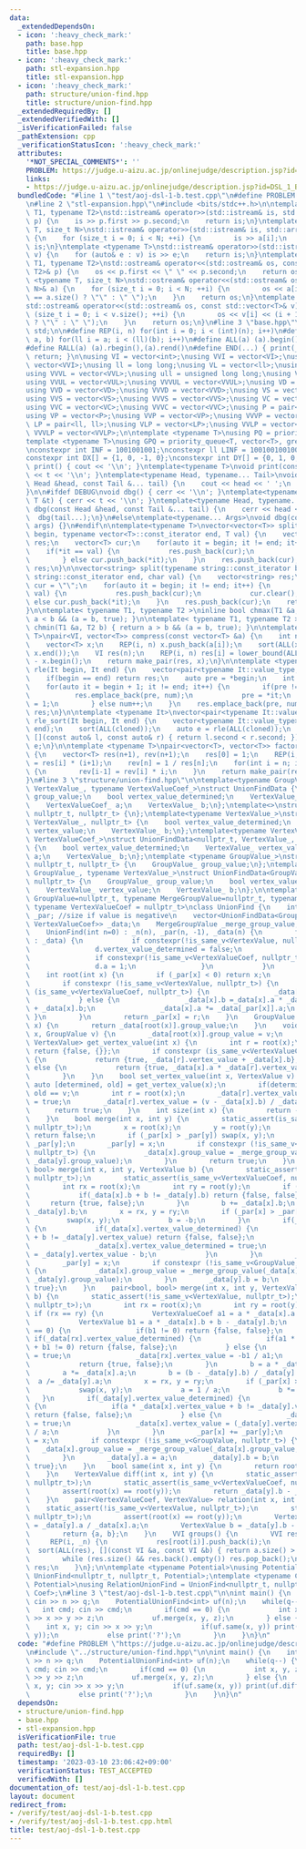 ```yaml
---
data:
  _extendedDependsOn:
  - icon: ':heavy_check_mark:'
    path: base.hpp
    title: base.hpp
  - icon: ':heavy_check_mark:'
    path: stl-expansion.hpp
    title: stl-expansion.hpp
  - icon: ':heavy_check_mark:'
    path: structure/union-find.hpp
    title: structure/union-find.hpp
  _extendedRequiredBy: []
  _extendedVerifiedWith: []
  _isVerificationFailed: false
  _pathExtension: cpp
  _verificationStatusIcon: ':heavy_check_mark:'
  attributes:
    '*NOT_SPECIAL_COMMENTS*': ''
    PROBLEM: https://judge.u-aizu.ac.jp/onlinejudge/description.jsp?id=DSL_1_B
    links:
    - https://judge.u-aizu.ac.jp/onlinejudge/description.jsp?id=DSL_1_B
  bundledCode: "#line 1 \"test/aoj-dsl-1-b.test.cpp\"\n#define PROBLEM \"https://judge.u-aizu.ac.jp/onlinejudge/description.jsp?id=DSL_1_B\"\
    \n#line 2 \"stl-expansion.hpp\"\n#include <bits/stdc++.h>\n\ntemplate <typename\
    \ T1, typename T2>\nstd::istream& operator>>(std::istream& is, std::pair<T1, T2>&\
    \ p) {\n    is >> p.first >> p.second;\n    return is;\n}\ntemplate <typename\
    \ T, size_t N>\nstd::istream& operator>>(std::istream& is, std::array<T, N>& a)\
    \ {\n    for (size_t i = 0; i < N; ++i) {\n        is >> a[i];\n    }\n    return\
    \ is;\n}\ntemplate <typename T>\nstd::istream& operator>>(std::istream& is, std::vector<T>&\
    \ v) {\n    for (auto& e : v) is >> e;\n    return is;\n}\ntemplate <typename\
    \ T1, typename T2>\nstd::ostream& operator<<(std::ostream& os, const std::pair<T1,\
    \ T2>& p) {\n    os << p.first << \" \" << p.second;\n    return os;\n}\ntemplate\
    \ <typename T, size_t N>\nstd::ostream& operator<<(std::ostream& os, const std::array<T,\
    \ N>& a) {\n    for (size_t i = 0; i < N; ++i) {\n        os << a[i] << (i + 1\
    \ == a.size() ? \"\" : \" \");\n    }\n    return os;\n}\ntemplate <typename T>\n\
    std::ostream& operator<<(std::ostream& os, const std::vector<T>& v) {\n    for\
    \ (size_t i = 0; i < v.size(); ++i) {\n        os << v[i] << (i + 1 == v.size()\
    \ ? \"\" : \" \");\n    }\n    return os;\n}\n#line 3 \"base.hpp\"\nusing namespace\
    \ std;\n\n#define REP(i, n) for(int i = 0; i < (int)(n); i++)\n#define FOR(i,\
    \ a, b) for(ll i = a; i < (ll)(b); i++)\n#define ALL(a) (a).begin(),(a).end()\n\
    #define RALL(a) (a).rbegin(),(a).rend()\n#define END(...) { print(__VA_ARGS__);\
    \ return; }\n\nusing VI = vector<int>;\nusing VVI = vector<VI>;\nusing VVVI =\
    \ vector<VVI>;\nusing ll = long long;\nusing VL = vector<ll>;\nusing VVL = vector<VL>;\n\
    using VVVL = vector<VVL>;\nusing ull = unsigned long long;\nusing VUL = vector<ull>;\n\
    using VVUL = vector<VUL>;\nusing VVVUL = vector<VVUL>;\nusing VD = vector<double>;\n\
    using VVD = vector<VD>;\nusing VVVD = vector<VVD>;\nusing VS = vector<string>;\n\
    using VVS = vector<VS>;\nusing VVVS = vector<VVS>;\nusing VC = vector<char>;\n\
    using VVC = vector<VC>;\nusing VVVC = vector<VVC>;\nusing P = pair<int, int>;\n\
    using VP = vector<P>;\nusing VVP = vector<VP>;\nusing VVVP = vector<VVP>;\nusing\
    \ LP = pair<ll, ll>;\nusing VLP = vector<LP>;\nusing VVLP = vector<VLP>;\nusing\
    \ VVVLP = vector<VVLP>;\n\ntemplate <typename T>\nusing PQ = priority_queue<T>;\n\
    template <typename T>\nusing GPQ = priority_queue<T, vector<T>, greater<T>>;\n\
    \nconstexpr int INF = 1001001001;\nconstexpr ll LINF = 1001001001001001001ll;\n\
    constexpr int DX[] = {1, 0, -1, 0};\nconstexpr int DY[] = {0, 1, 0, -1};\n\nvoid\
    \ print() { cout << '\\n'; }\ntemplate<typename T>\nvoid print(const T &t) { cout\
    \ << t << '\\n'; }\ntemplate<typename Head, typename... Tail>\nvoid print(const\
    \ Head &head, const Tail &... tail) {\n    cout << head << ' ';\n    print(tail...);\n\
    }\n\n#ifdef DEBUG\nvoid dbg() { cerr << '\\n'; }\ntemplate<typename T>\nvoid dbg(const\
    \ T &t) { cerr << t << '\\n'; }\ntemplate<typename Head, typename... Tail>\nvoid\
    \ dbg(const Head &head, const Tail &... tail) {\n    cerr << head << ' ';\n  \
    \  dbg(tail...);\n}\n#else\ntemplate<typename... Args>\nvoid dbg(const Args &...\
    \ args) {}\n#endif\n\ntemplate<typename T>\nvector<vector<T>> split(typename vector<T>::const_iterator\
    \ begin, typename vector<T>::const_iterator end, T val) {\n    vector<vector<T>>\
    \ res;\n    vector<T> cur;\n    for(auto it = begin; it != end; it++) {\n    \
    \    if(*it == val) {\n            res.push_back(cur);\n            cur.clear();\n\
    \        } else cur.push_back(*it);\n    }\n    res.push_back(cur);\n    return\
    \ res;\n}\n\nvector<string> split(typename string::const_iterator begin, typename\
    \ string::const_iterator end, char val) {\n    vector<string> res;\n    string\
    \ cur = \"\";\n    for(auto it = begin; it != end; it++) {\n        if(*it ==\
    \ val) {\n            res.push_back(cur);\n            cur.clear();\n        }\
    \ else cur.push_back(*it);\n    }\n    res.push_back(cur);\n    return res;\n\
    }\n\ntemplate< typename T1, typename T2 >\ninline bool chmax(T1 &a, T2 b) { return\
    \ a < b && (a = b, true); }\n\ntemplate< typename T1, typename T2 >\ninline bool\
    \ chmin(T1 &a, T2 b) { return a > b && (a = b, true); }\n\ntemplate <typename\
    \ T>\npair<VI, vector<T>> compress(const vector<T> &a) {\n    int n = a.size();\n\
    \    vector<T> x;\n    REP(i, n) x.push_back(a[i]);\n    sort(ALL(x)); x.erase(unique(ALL(x)),\
    \ x.end());\n    VI res(n);\n    REP(i, n) res[i] = lower_bound(ALL(x), a[i])\
    \ - x.begin();\n    return make_pair(res, x);\n}\n\ntemplate <typename It>\nauto\
    \ rle(It begin, It end) {\n    vector<pair<typename It::value_type, int>> res;\n\
    \    if(begin == end) return res;\n    auto pre = *begin;\n    int num = 1;\n\
    \    for(auto it = begin + 1; it != end; it++) {\n        if(pre != *it) {\n \
    \           res.emplace_back(pre, num);\n            pre = *it;\n            num\
    \ = 1;\n        } else num++;\n    }\n    res.emplace_back(pre, num);\n    return\
    \ res;\n}\n\ntemplate <typename It>\nvector<pair<typename It::value_type, int>>\
    \ rle_sort(It begin, It end) {\n    vector<typename It::value_type> cloned(begin,\
    \ end);\n    sort(ALL(cloned));\n    auto e = rle(ALL(cloned));\n    sort(ALL(e),\
    \ [](const auto& l, const auto& r) { return l.second < r.second; });\n    return\
    \ e;\n}\n\ntemplate <typename T>\npair<vector<T>, vector<T>> factorial(int n)\
    \ {\n    vector<T> res(n+1), rev(n+1);\n    res[0] = 1;\n    REP(i, n) res[i+1]\
    \ = res[i] * (i+1);\n    rev[n] = 1 / res[n];\n    for(int i = n; i > 0; i--)\
    \ {\n        rev[i-1] = rev[i] * i;\n    }\n    return make_pair(res, rev);\n\
    }\n#line 3 \"structure/union-find.hpp\"\n\ntemplate<typename GroupValue_, typename\
    \ VertexValue_, typename VertexValueCoef_>\nstruct UnionFindData {\n    GroupValue_\
    \ group_value;\n    bool vertex_value_determined;\n    VertexValue_ vertex_value;\n\
    \    VertexValueCoef_ a;\n    VertexValue_ b;\n};\ntemplate<>\nstruct UnionFindData<nullptr_t,\
    \ nullptr_t, nullptr_t> {\n};\ntemplate<typename VertexValue_>\nstruct UnionFindData<nullptr_t,\
    \ VertexValue_, nullptr_t> {\n    bool vertex_value_determined;\n    VertexValue_\
    \ vertex_value;\n    VertexValue_ b;\n};\ntemplate<typename VertexValue_, typename\
    \ VertexValueCoef_>\nstruct UnionFindData<nullptr_t, VertexValue_, VertexValueCoef_>\
    \ {\n    bool vertex_value_determined;\n    VertexValue_ vertex_value;\n    VertexValueCoef_\
    \ a;\n    VertexValue_ b;\n};\ntemplate <typename GroupValue_>\nstruct UnionFindData<GroupValue_,\
    \ nullptr_t, nullptr_t> {\n    GroupValue_ group_value;\n};\ntemplate<typename\
    \ GroupValue_, typename VertexValue_>\nstruct UnionFindData<GroupValue_, VertexValue_,\
    \ nullptr_t> {\n    GroupValue_ group_value;\n    bool vertex_value_determined;\n\
    \    VertexValue_ vertex_value;\n    VertexValue_ b;\n};\n\ntemplate <typename\
    \ GroupValue=nullptr_t, typename MergeGroupValue=nullptr_t, typename VertexValue=nullptr_t,\
    \ typename VertexValueCoef = nullptr_t>\nclass UnionFind {\n    int _n;\n    VI\
    \ _par; //size if value is negative\n    vector<UnionFindData<GroupValue, VertexValue,\
    \ VertexValueCoef>> _data;\n    MergeGroupValue _merge_group_value;\n\npublic:\n\
    \    UnionFind(int n=0) : _n(n), _par(n, -1), _data(n) {\n        for(auto &d\
    \ : _data) {\n            if constexpr(!is_same_v<VertexValue, nullptr_t>) {\n\
    \                d.vertex_value_determined = false;\n                d.b = 0;\n\
    \                if constexpr(!is_same_v<VertexValueCoef, nullptr_t>) {\n    \
    \                d.a = 1;\n                }\n            }\n        }\n    }\n\
    \    int root(int x) {\n        if (_par[x] < 0) return x;\n        int r = root(_par[x]);\n\
    \        if constexpr (!is_same_v<VertexValue, nullptr_t>) {\n            if constexpr\
    \ (is_same_v<VertexValueCoef, nullptr_t>) {\n                _data[x].b += _data[_par[x]].b;\n\
    \            } else {\n                _data[x].b =_data[x].a * _data[_par[x]].b\
    \ + _data[x].b;\n                _data[x].a *= _data[_par[x]].a;\n           \
    \ }\n        }\n        return _par[x] = r;\n    }\n    GroupValue get_group_value(int\
    \ x) {\n        return _data[root(x)].group_value;\n    }\n    void set_group_value(int\
    \ x, GroupValue v) {\n        _data[root(x)].group_value = v;\n    }\n    pair<bool,\
    \ VertexValue> get_vertex_value(int x) {\n        int r = root(x);\n        if(!_data[r].vertex_value_determined)\
    \ return {false, {}};\n        if constexpr (is_same_v<VertexValueCoef, nullptr_t>)\
    \ {\n            return {true, _data[r].vertex_value + _data[x].b};\n        }\
    \ else {\n            return {true, _data[x].a * _data[r].vertex_value + _data[x].b};\n\
    \        }\n    }\n    bool set_vertex_value(int x, VertexValue v) {\n       \
    \ auto [determined, old] = get_vertex_value(x);\n        if(determined) return\
    \ old == v;\n        int r = root(x);\n        _data[r].vertex_value_determined\
    \ = true;\n        _data[r].vertex_value = (v - _data[x].b) / _data[x].a;\n  \
    \      return true;\n    }\n    int size(int x) {\n        return -_par[root(x)];\n\
    \    }\n    bool merge(int x, int y) {\n        static_assert(is_same_v<VertexValue,\
    \ nullptr_t>);\n        x = root(x);\n        y = root(y);\n        if (x == y)\
    \ return false;\n        if (_par[x] > _par[y]) swap(x, y);\n        _par[x] +=\
    \ _par[y];\n        _par[y] = x;\n        if constexpr (!is_same_v<GroupValue,\
    \ nullptr_t>) {\n            _data[x].group_value = _merge_group_value(_data[x].group_value,\
    \ _data[y].group_value);\n        }\n        return true;\n    }\n    pair<bool,\
    \ bool> merge(int x, int y, VertexValue b) {\n        static_assert(!is_same_v<VertexValue,\
    \ nullptr_t>);\n        static_assert(is_same_v<VertexValueCoef, nullptr_t>);\n\
    \        int rx = root(x);\n        int ry = root(y);\n        if (rx == ry) {\n\
    \            if(_data[x].b + b != _data[y].b) return {false, false};\n       \
    \     return {true, false};\n        }\n        b += _data[x].b;\n        b -=\
    \ _data[y].b;\n        x = rx, y = ry;\n        if (_par[x] > _par[y]) {\n   \
    \         swap(x, y);\n            b = -b;\n        }\n        if(_data[y].vertex_value_determined)\
    \ {\n            if(_data[x].vertex_value_determined) {\n                if(_data[x].vertex_value\
    \ + b != _data[y].vertex_value) return {false, false};\n            } else {\n\
    \                _data[x].vertex_value_determined = true;\n                _data[x].vertex_value\
    \ = _data[y].vertex_value - b;\n            }\n        }\n        _par[x] += _par[y];\n\
    \        _par[y] = x;\n        if constexpr (!is_same_v<GroupValue, nullptr_t>)\
    \ {\n            _data[x].group_value = _merge_group_value(_data[x].group_value,\
    \ _data[y].group_value);\n        }\n        _data[y].b = b;\n        return {true,\
    \ true};\n    }\n    pair<bool, bool> merge(int x, int y, VertexValueCoef a, VertexValue\
    \ b) {\n        static_assert(!is_same_v<VertexValue, nullptr_t>);\n        static_assert(!is_same_v<VertexValueCoef,\
    \ nullptr_t>);\n        int rx = root(x);\n        int ry = root(y);\n       \
    \ if (rx == ry) {\n            VertexValueCoef a1 = a * _data[x].a - _data[y].a;\n\
    \            VertexValue b1 = a * _data[x].b + b - _data[y].b;\n            if(a1\
    \ == 0) {\n                if(b1 != 0) return {false, false};\n            } else\
    \ if(_data[rx].vertex_value_determined) {\n                if(a1 * _data[rx].vertex_value\
    \ + b1 != 0) return {false, false};\n            } else {\n                _data[rx].vertex_value_determined\
    \ = true;\n                _data[rx].vertex_value = -b1 / a1;\n            }\n\
    \            return {true, false};\n        }\n        b = a * _data[x].b + b;\n\
    \        a *= _data[x].a;\n        b = (b - _data[y].b) / _data[y].a;\n      \
    \  a /= _data[y].a;\n        x = rx, y = ry;\n        if (_par[x] > _par[y]) {\n\
    \            swap(x, y);\n            a = 1 / a;\n            b *= -a;\n     \
    \   }\n        if(_data[y].vertex_value_determined) {\n            if(_data[x].vertex_value_determined)\
    \ {\n                if(a * _data[x].vertex_value + b != _data[y].vertex_value)\
    \ return {false, false};\n            } else {\n                _data[x].vertex_value_determined\
    \ = true;\n                _data[x].vertex_value = (_data[y].vertex_value - b)\
    \ / a;\n            }\n        }\n        _par[x] += _par[y];\n        _par[y]\
    \ = x;\n        if constexpr (!is_same_v<GroupValue, nullptr_t>) {\n         \
    \   _data[x].group_value = _merge_group_value(_data[x].group_value, _data[y].group_value);\n\
    \        }\n        _data[y].a = a;\n        _data[y].b = b;\n        return {true,\
    \ true};\n    }\n    bool same(int x, int y) {\n        return root(x) == root(y);\n\
    \    }\n    VertexValue diff(int x, int y) {\n        static_assert(!is_same_v<VertexValue,\
    \ nullptr_t>);\n        static_assert(is_same_v<VertexValueCoef, nullptr_t>);\n\
    \        assert(root(x) == root(y));\n        return _data[y].b - _data[x].b;\n\
    \    }\n    pair<VertexValueCoef, VertexValue> relation(int x, int y) {\n    \
    \    static_assert(!is_same_v<VertexValue, nullptr_t>);\n        static_assert(!is_same_v<VertexValueCoef,\
    \ nullptr_t>);\n        assert(root(x) == root(y));\n        VertexValueCoef a\
    \ = _data[y].a / _data[x].a;\n        VertexValue b = _data[y].b - a * _data[x].b;\n\
    \        return {a, b};\n    }\n    VVI groups() {\n        VVI res(_n);\n   \
    \     REP(i, _n) {\n            res[root(i)].push_back(i);\n        }\n      \
    \  sort(ALL(res), [](const VI &a, const VI &b) { return a.size() > b.size(); });\n\
    \        while (res.size() && res.back().empty()) res.pop_back();\n        return\
    \ res;\n    }\n};\n\ntemplate <typename Potential>\nusing PotentialUnionFind =\
    \ UnionFind<nullptr_t, nullptr_t, Potential>;\ntemplate <typename Coef, typename\
    \ Potential>\nusing RelationUnionFind = UnionFind<nullptr_t, nullptr_t, Potential,\
    \ Coef>;\n#line 3 \"test/aoj-dsl-1-b.test.cpp\"\n\nint main() {\n    int n, q;\
    \ cin >> n >> q;\n    PotentialUnionFind<int> uf(n);\n    while(q--) {\n     \
    \   int cmd; cin >> cmd;\n        if(cmd == 0) {\n            int x, y, z; cin\
    \ >> x >> y >> z;\n            uf.merge(x, y, z);\n        } else {\n        \
    \    int x, y; cin >> x >> y;\n            if(uf.same(x, y)) print(uf.diff(x,\
    \ y));\n            else print('?');\n        }\n    }\n}\n"
  code: "#define PROBLEM \"https://judge.u-aizu.ac.jp/onlinejudge/description.jsp?id=DSL_1_B\"\
    \n#include \"../structure/union-find.hpp\"\n\nint main() {\n    int n, q; cin\
    \ >> n >> q;\n    PotentialUnionFind<int> uf(n);\n    while(q--) {\n        int\
    \ cmd; cin >> cmd;\n        if(cmd == 0) {\n            int x, y, z; cin >> x\
    \ >> y >> z;\n            uf.merge(x, y, z);\n        } else {\n            int\
    \ x, y; cin >> x >> y;\n            if(uf.same(x, y)) print(uf.diff(x, y));\n\
    \            else print('?');\n        }\n    }\n}\n"
  dependsOn:
  - structure/union-find.hpp
  - base.hpp
  - stl-expansion.hpp
  isVerificationFile: true
  path: test/aoj-dsl-1-b.test.cpp
  requiredBy: []
  timestamp: '2023-03-10 23:06:42+09:00'
  verificationStatus: TEST_ACCEPTED
  verifiedWith: []
documentation_of: test/aoj-dsl-1-b.test.cpp
layout: document
redirect_from:
- /verify/test/aoj-dsl-1-b.test.cpp
- /verify/test/aoj-dsl-1-b.test.cpp.html
title: test/aoj-dsl-1-b.test.cpp
---
```

